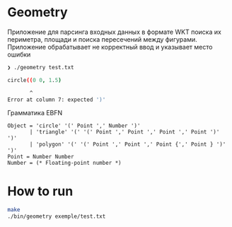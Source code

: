 # Geometry

Приложение для парсинга входных данных в формате WKT поиска их периметра,
площади и поиска пересечений между фигурами. Приложение обрабатывает не
корректный ввод и указывает место ошибки

```sh
❯ ./geometry test.txt

circle((0 0, 1.5)

       ^
Error at column 7: expected ')'
```

Грамматика EBFN

```
Object = 'circle' '(' Point ',' Number ')'
       | 'triangle' '(' '(' Point ',' Point ',' Point ',' Point ')' ')'
       | 'polygon' '(' '(' Point ',' Point ',' Point {',' Point } ')' ')'
Point = Number Number
Number = (* Floating-point number *)
```

# How to run

```sh
make
./bin/geometry exemple/test.txt
```